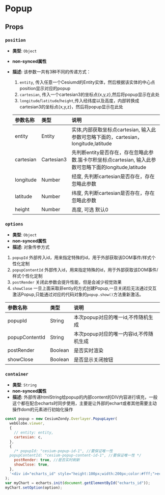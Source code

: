 # Popup

## Props

### `position`

- **类型**: `Object`
- **non-synced属性**
- **描述:** 该参数一共有3种不同的传递方式：
  1. `entity`, 传入任意一个Cesiumd的Entity实体，然后根据该实体的中心点position显示对应的popup
  1. `cartesian`, 传入一个cartesian3的坐标点{x,y,z},然后将popup显示在此处
  1. `longitude`/`latitude`/`height`,传入经纬度以及高度，内部转换成cartesian3的坐标点{x,y,z}，然后将popup显示在此处

  |参数名称|类型|说明|
  |:---|:---|:---|
  |entity|Entity|实体,内部获取坐标点cartesian, 输入此参数可忽略下面的，cartesian，longitude,latitude|
  |cartesian|Cartesian3|先判断entity是否存在，存在忽略此参数.笛卡尔积坐标点cartesian, 输入此参数可忽略下面的longitude,latitude|
  |longitude|Number|经度, 先判断cartesian是否存在，存在忽略此参数|
  |latitude|Number|纬度, 先判断cartesian是否存在，存在忽略此参数|
  |height|Number|高度, 可选 默认0|

### `options`

- **类型**: `Object`
- **non-synced属性**
- **描述:** 对象传参方式
1. `popupId` 外部传入id，用来指定特殊的id，用于外部获取该DOM事件/样式个性化定制
1. `popupContentId` 外部传入id，用来指定特殊的id，用于外部获取该DOM事件/样式个性化定制
1. `postRender` 关闭此参数会提升性能，但是会减少视觉效果
1. `showClose` 一旦上面采取非entiy的方式创建Popup,一旦关闭后无法通过交互激活Popup,只能通过对应的代码对象的`popup.show()`方法重新激活。

  |参数名称|类型|说明|
  |:---|:---|:---|
  |popupId|String|本次popup对应的唯一id,不传随机生成|
  |popupContentId|String|本次popup对应的唯一内容id,不传随机生成|
  |postRender|Boolean|是否实时渲染|
  |showClose|Boolean|是否显示关闭按钮|
  

### `container`

- **类型**: `String`
- **non-synced属性**
- **描述:** 外部传递htmlString给popup的内部content的DIV内容进行填充，一般这个都在配合echarts时同步使用，主要是让外部的echart或者其他需要主动操作dom的元素进行初始化操作

``` javascript
const popup = new CesiumZondy.Overlayer.PopupLayer(
  webGlobe.viewer,
  {
    // entity: entity,
    cartesian: c,
  },
  {
    /* popupId: "cesium-popup-id-1", //要保证唯一性
  popupContentId: "cesium-popup-content-id-1", //要保证唯一性 */
    postRender: true, //是否实时刷新
    showClose: true,
  },
  '<div id="echarts_id" style="height:100px;width:200px;color:#fff;">echats内容</div>'
);
var myChart = echarts.init(document.getElementById("echarts_id"));
myChart.setOption(option);
```